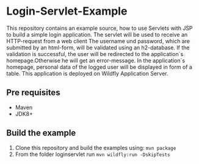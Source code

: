 # Login-Servlet-Example

This repository contains an example source, how to use Servlets with JSP to build a simple
login application. The servlet will be used to receive an HTTP-request from
a web client The username und password, which
are submitted by an html-form, will be validated using an h2-database. If the validation
is successful, the user will be redirected to the application´s homepage.Otherwise
he will get an error-message. In the application´s homepage, personal data of
the logged user will be displayed in form of a table. This application is deployed on Wildfly
Application Server.



## Pre requisites
 * Maven
 * JDK8+
 
## Build the example
 1. Clone this repository and build the examples using:
     `mvn package`
 2. From the folder loginservlet run
     `mvn wildfly:run -DskipTests`
